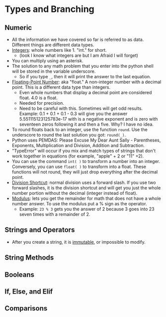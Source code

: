 # Types and Branching

## Numeric
- All the information we have covered so far is referred to as data. Different things are different data types.
- <ins>Integers</ins>: whole numbers like 1. "int." for short.
  - (look I know what integers are but I am Afraid I will forget)
- You can multiply using an asterisk.
- The solution to any math problem that you enter into the python shell will be stored in the variable underscore.
  - So if you type `_`, then it will print the answer to the last equation.
- <ins>Floating-Point Number</ins>: aka "float." A non-integer number with a decimal point. This is a different data type than integers.
  - Even whole numbers that display a decimal point are considered float. 4.0 is a float.
  - Needed for precision.
  - Need to be careful with this. Sometimes will get odd results. Example: 0.1 + 0.1 + 0.1 - 0.3 will give you the answer 5.551115123125783e-17 with is a negative exponent and is zero with seventeen zeros following it and then a five. Why? I have no idea.
- To round floats back to an integer, use the function `round`. Use the underscore to round the last solution you got: `round(_)`. 
- Python uses PEMDAS: Please Excuse My Dear Aunt Sally - Parentheses, Exponents, Multiplication and Division, Addition and Subtraction.
- "TypeError" will occur if you mix and match types of strings that don't work together in equations (for example, "apple" + 2 or "11" +2).
- You can use the command `int( )` to transform a number into an integer. Conversely, you can use `float( )` to transform into a float. These functions will not round, they will just drop everything after the decimal point.
- <ins>Division Shortcut</ins>: normal division uses a forward slash. If you use two forward slashes, it is the division shortcut and will get you just the whole number portion without the decimal (integer instead of float).
- <ins>Modulus</ins>: lets you get the remainder for math that does not have a whole number answer. To use the modulus put a % sign as the operator.
  - Example: `23 % 3` gets you the answer of 2 because 3 goes into 23 seven times with a remainder of 2.

## Strings and Operators
- After you create a string, it is <ins>immutable</ins>, or impossible to modify.

## String Methods


## Booleans


## If, Else, and Elif


## Comparisons

